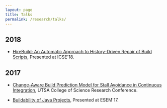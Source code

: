```yaml
---
layout: page
title: Talks
permalink: /research/talks/
---
```


2018
--

-  <a href="/../../files/ICSE_2018.pdf" target="_blank">HireBuild: An Automatic Approach to History-Driven Repair of Build Scripts</a>, Presented at ICSE'18.

2017
--

-  <a href="/../../files/conference_poster_4.pdf" target="_blank">Change-Aware Build Prediction Model for Stall
Avoidance in Continuous Integration</a>, UTSA College of Science Research Conference.

-  <a href="/../../files/ESEM17_Full_Paper.pdf" target="_blank">Buildability of Java Projects</a>, Presented at ESEM'17.